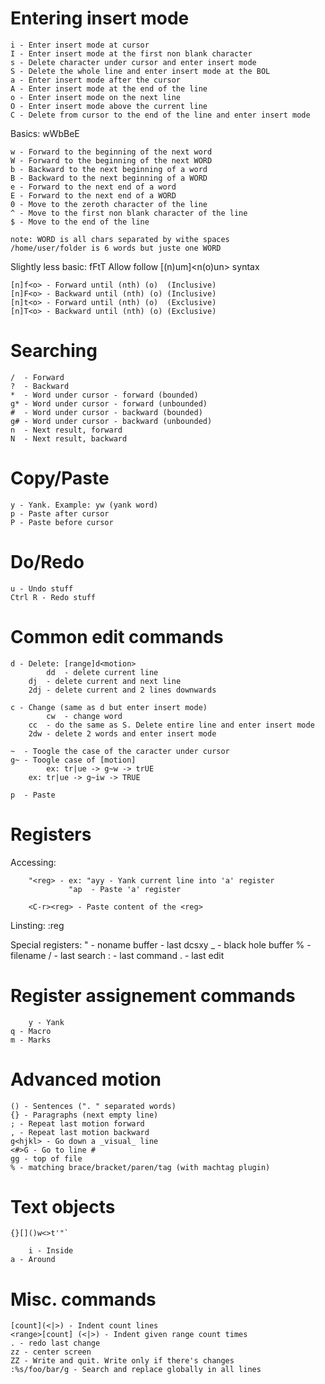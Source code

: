 Entering insert mode
===

    i - Enter insert mode at cursor
    I - Enter insert mode at the first non blank character
    s - Delete character under cursor and enter insert mode
    S - Delete the whole line and enter insert mode at the BOL
    a - Enter insert mode after the cursor
    A - Enter insert mode at the end of the line
    o - Enter insert mode on the next line
    O - Enter insert mode above the current line
    C - Delete from cursor to the end of the line and enter insert mode

Basics: wWbBeE

    w - Forward to the beginning of the next word
    W - Forward to the beginning of the next WORD
    b - Backward to the next beginning of a word
    B - Backward to the next beginning of a WORD
    e - Forward to the next end of a word
    E - Forward to the next end of a WORD
    0 - Move to the zeroth character of the line
    ^ - Move to the first non blank character of the line
    $ - Move to the end of the line

    note: WORD is all chars separated by withe spaces
    /home/user/folder is 6 words but juste one WORD

Slightly less basic: fFtT
Allow follow [(n)um]<verb><n(o)un> syntax

    [n]f<o> - Forward until (nth) (o)  (Inclusive)
    [n]F<o> - Backward until (nth) (o) (Inclusive)
    [n]t<o> - Forward until (nth) (o)  (Exclusive)
    [n]T<o> - Backward until (nth) (o) (Exclusive)
    
Searching
===

    /  - Forward
    ?  - Backward
    *  - Word under cursor - forward (bounded)
    g* - Word under cursor - forward (unbounded)
    #  - Word under cursor - backward (bounded)
    g# - Word under cursor - backward (unbounded)
    n  - Next result, forward
    N  - Next result, backward

Copy/Paste
===

    y - Yank. Example: yw (yank word)
    p - Paste after cursor
    P - Paste before cursor

Do/Redo
===

    u - Undo stuff
    Ctrl R - Redo stuff
    
Common edit commands
===

    d - Delete: [range]d<motion>
            dd  - delete current line
	    dj  - delete current and next line
	    2dj - delete current and 2 lines downwards

    c - Change (same as d but enter insert mode)
            cw  - change word
	    cc  - do the same as S. Delete entire line and enter insert mode
	    2dw - delete 2 words and enter insert mode

    ~  - Toogle the case of the caracter under cursor
    g~ - Toogle case of [motion]
            ex: tr|ue -> g~w -> trUE
	    ex: tr|ue -> g~iw -> TRUE

    p  - Paste	    

Registers
===
Accessing:

        "<reg> - ex: "ayy - Yank current line into 'a' register
	             "ap  - Paste 'a' register

        <C-r><reg> - Paste content of the <reg>

Linsting:
        :reg

Special registers:
        " - noname buffer - last dcsxy
	_ - black hole buffer
        % - filename
	/ - last search
	: - last command
	. - last edit

Register assignement commands
====

        y - Yank
	q - Macro
	m - Marks

Advanced motion
===

    () - Sentences (". " separated words)
    {} - Paragraphs (next empty line)
    ; - Repeat last motion forward
    , - Repeat last motion backward
    g<hjkl> - Go down a _visual_ line 
    <#>G - Go to line #
    gg - top of file
    % - matching brace/bracket/paren/tag (with machtag plugin)

Text objects
===
    
    {}[]()w<>t'"`

        i - Inside
	a - Around

Misc. commands
===

    [count](<|>) - Indent count lines
    <range>[count] (<|>) - Indent given range count times
    . - redo last change
    zz - center screen
    ZZ - Write and quit. Write only if there's changes
    :%s/foo/bar/g - Search and replace globally in all lines
